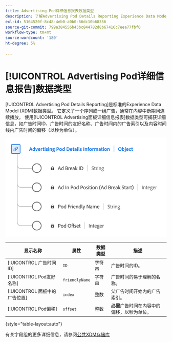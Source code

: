 ```yaml
---
title: Advertising Pod详细信息报表数据类型
description: 了解Advertising Pod Details Reporting Experience Data Model (XDM)数据类型。
exl-id: 5164520f-8c48-4eb0-a0b0-66dc10b68356
source-git-commit: 799a384556b43bc844782d8b67416c7eea77fbf0
workflow-type: tm+mt
source-wordcount: '180'
ht-degree: 5%

---
```


# [!UICONTROL Advertising Pod详细信息报告]数据类型

[!UICONTROL Advertising Pod Details Reporting]是标准的Experience Data Model (XDM)数据类型。 它定义了一个序列或一组广告，通常在内容中断期间连续播放。 使用[!UICONTROL Advertising面板详细信息报表]数据类型可捕获详细信息，如广告时间ID、广告时间的友好名称、广告时间内的广告索引以及内容时间线内广告时间的偏移（以秒为单位）。

![Advertising面板详细信息报表数据类型的图表。](../images/data-types/advertising-pod-details-information.png)

| 显示名称 | 属性 | 数据类型 | 描述 |
|----------------------------|------------------------|-----------|-------------------------------------------------------|
| [!UICONTROL 广告时间ID] | `ID` | 字符串 | 广告时间的ID。 |
| [!UICONTROL Pod友好名称] | `friendlyName` | 字符串 | 广告时间的易于理解的名称。 |
| [!UICONTROL 面板中的广告位置] | `index` | 整数 | 父广告时间开始内的广告索引。 |
| [!UICONTROL Pod偏移] | `offset` | 整数 | **必需**&#x200B;广告时间在内容中的偏移，以秒为单位。 |

{style="table-layout:auto"}

有关字段组的更多详细信息，请参阅[公共XDM存储库](https://github.com/adobe/xdm/blob/master/components/datatypes/advertisingpoddetails.schema.json)
